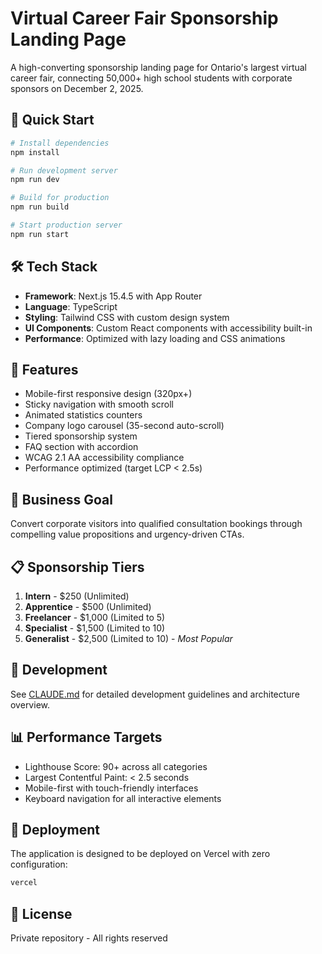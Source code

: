 # Virtual Career Fair Sponsorship Landing Page

A high-converting sponsorship landing page for Ontario's largest virtual career fair, connecting 50,000+ high school students with corporate sponsors on December 2, 2025.

## 🚀 Quick Start

```bash
# Install dependencies
npm install

# Run development server
npm run dev

# Build for production
npm run build

# Start production server
npm run start
```

## 🛠 Tech Stack

- **Framework**: Next.js 15.4.5 with App Router
- **Language**: TypeScript
- **Styling**: Tailwind CSS with custom design system
- **UI Components**: Custom React components with accessibility built-in
- **Performance**: Optimized with lazy loading and CSS animations

## 📱 Features

- Mobile-first responsive design (320px+)
- Sticky navigation with smooth scroll
- Animated statistics counters
- Company logo carousel (35-second auto-scroll)
- Tiered sponsorship system
- FAQ section with accordion
- WCAG 2.1 AA accessibility compliance
- Performance optimized (target LCP < 2.5s)

## 🎯 Business Goal

Convert corporate visitors into qualified consultation bookings through compelling value propositions and urgency-driven CTAs.

## 📋 Sponsorship Tiers

1. **Intern** - $250 (Unlimited)
2. **Apprentice** - $500 (Unlimited)
3. **Freelancer** - $1,000 (Limited to 5)
4. **Specialist** - $1,500 (Limited to 10)
5. **Generalist** - $2,500 (Limited to 10) - *Most Popular*

## 🔧 Development

See [CLAUDE.md](./CLAUDE.md) for detailed development guidelines and architecture overview.

## 📊 Performance Targets

- Lighthouse Score: 90+ across all categories
- Largest Contentful Paint: < 2.5 seconds
- Mobile-first with touch-friendly interfaces
- Keyboard navigation for all interactive elements

## 🚀 Deployment

The application is designed to be deployed on Vercel with zero configuration:

```bash
vercel
```

## 📄 License

Private repository - All rights reserved